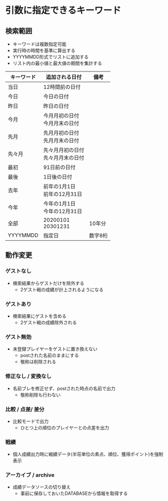 # 引数に指定できるキーワード

## 検索範囲

- キーワードは複数指定可能
- 実行時の時間を基準に算出する
- YYYYMMDD形式でリストに追加する
- リスト内の最小値と最大値の期間を集計する

| キーワード | 追加される日付                         | 備考    |
| ---------- | -------------------------------------- | ------- |
| 当日       | 12時間前の日付                         |         |
| 今日       | 今日の日付                             |         |
| 昨日       | 昨日の日付                             |         |
| 今月       | 今月月初の日付<br />今月月末の日付     |         |
| 先月       | 先月月初の日付<br />先月月末の日付     |         |
| 先々月     | 先々月月初の日付<br />先々月月末の日付 |         |
| 最初       | 91日前の日付                           |         |
| 最後       | 1日後の日付                            |         |
| 去年       | 前年の1月1日<br />前年の12月31日       |         |
| 今年       | 今年の1月1日<br />今年の12月31日       |         |
| 全部       | 20200101<br />20301231                 | 10年分  |
| YYYYMMDD   | 指定日                                 | 数字8桁 |

## 動作変更

### ゲストなし

- 検索結果からゲストだけを除外する
  - 2ゲスト戦の成績が計上されるようになる

### ゲストあり

- 検索結果にゲストを含める
  - 2ゲスト戦の成績除外される

### ゲスト無効

- 未登録プレイヤーをゲストに置き換えない
  - postされた名前のままにする
  - 敬称は削除される

### 修正なし / 変換なし

- 名前ブレを修正せず、postされた時点の名前で出力
  - 敬称削除も行わない

### 比較 / 点差/ 差分

- 比較モードで出力
  - ひとつ上の順位のプレイヤーとの点差を出力

### 戦績

- 個人成績出力時に戦績データ(半荘単位の素点、順位、獲得ポイント)を強制表示

### アーカイブ / archive

- 成績データソースの切り替え
  - 事前に保存しておいたDATABASEから情報を取得する
